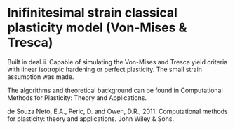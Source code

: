 # Inifinitesimal strain classical plasticity model (Von-Mises & Tresca)
Built in deal.ii. Capable of simulating the Von-Mises and Tresca yield criteria with linear isotropic hardening or perfect plasticity. The small strain assumption was made.

The algorithms and theoretical background can be found in Computational Methods for Plasticity: Theory and Applications.

de Souza Neto, E.A., Peric, D. and Owen, D.R., 2011. Computational methods for plasticity: theory and applications. John Wiley & Sons.
